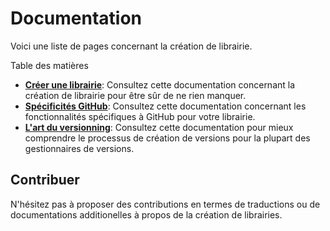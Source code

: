 # Documentation

Voici une liste de pages concernant la création de librairie.

Table des matières

- **[Créer une librairie](CreateALibrary.md)**:
  Consultez cette documentation concernant la création de librairie pour être sûr de ne rien manquer.
- **[Spécificités GitHub](Github.md)**:
  Consultez cette documentation concernant les fonctionnalités spécifiques à GitHub pour votre librairie.
- **[L'art du versionning](CuttingARelease.md)**:
  Consultez cette documentation pour mieux comprendre le processus de création de versions pour la plupart des gestionnaires de versions.

## Contribuer

N'hésitez pas à proposer des contributions en termes de traductions ou de documentations additionelles à propos de la création de librairies.